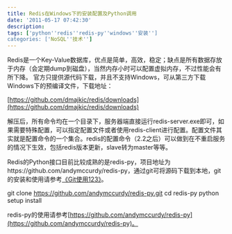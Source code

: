 ```yaml
---
title: Redis在Windows下的安装配置及Python调用
date: '2011-05-17 07:42:30'
description: 
tags: ['python''redis''redis-py''windows''安装'']
categories: ['NoSQL''技术'']
---
```


Redis是一个Key-Value数据库，优点是简单，高效，稳定；缺点是所有数据存放于内存（会定期dump到磁盘），当然内存小时可以配置虚拟内存，不过性能会有所下降。
官方只提供源代码下载，并且不支持Windows，可从第三方下载Windows下的预编译文件，下载地址：

[https://github.com/dmajkic/redis/downloads](https://github.com/dmajkic/redis/downloads)

解压后，所有命令均在一个目录下，服务器端直接运行redis-server.exe即可，如果需要特殊配置，可以指定配置文件或者使用redis-client进行配置。配置文件其实就是配置命令的一个集合。redis的配置命令（2.2之后）可以做到在不重启服务的情况下生效，包括redis版本更新，slave转为master等等。

Redis的Python接口目前比较成熟的是redis-py，项目地址为https://github.com/andymccurdy/redis-py，通过git可将源码下载到本地，git的安装和使用请参考[《Git使用123》](http://www.lunny.info/html/2011/01/24/625330.html)。

git clone https://github.com/andymccurdy/redis-py.git
cd redis-py
python setup install

redis-py的使用请参考[https://github.com/andymccurdy/redis-py](https://github.com/andymccurdy/redis-py)。

